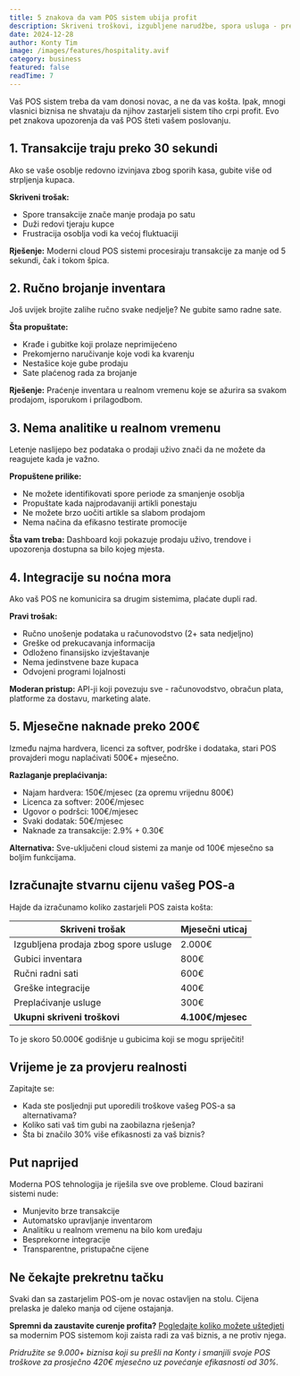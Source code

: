```yaml
---
title: 5 znakova da vam POS sistem ubija profit
description: Skriveni troškovi, izgubljene narudžbe, spora usluga - prepoznajte znakove upozorenja prije nego što bude kasno.
date: 2024-12-28
author: Konty Tim
image: /images/features/hospitality.avif
category: business
featured: false
readTime: 7
---
```


Vaš POS sistem treba da vam donosi novac, a ne da vas košta. Ipak, mnogi vlasnici biznisa ne shvataju da njihov zastarjeli sistem tiho crpi profit. Evo pet znakova upozorenja da vaš POS šteti vašem poslovanju.

## 1. Transakcije traju preko 30 sekundi

Ako se vaše osoblje redovno izvinjava zbog sporih kasa, gubite više od strpljenja kupaca.

**Skriveni trošak:**
- Spore transakcije znače manje prodaja po satu
- Duži redovi tjeraju kupce
- Frustracija osoblja vodi ka većoj fluktuaciji

**Rješenje:** Moderni cloud POS sistemi procesiraju transakcije za manje od 5 sekundi, čak i tokom špica.

## 2. Ručno brojanje inventara

Još uvijek brojite zalihe ručno svake nedjelje? Ne gubite samo radne sate.

**Šta propuštate:**
- Krađe i gubitke koji prolaze neprimijećeno
- Prekomjerno naručivanje koje vodi ka kvarenju
- Nestašice koje gube prodaju
- Sate plaćenog rada za brojanje

**Rješenje:** Praćenje inventara u realnom vremenu koje se ažurira sa svakom prodajom, isporukom i prilagodbom.

## 3. Nema analitike u realnom vremenu

Letenje naslijepo bez podataka o prodaji uživo znači da ne možete da reagujete kada je važno.

**Propuštene prilike:**
- Ne možete identifikovati spore periode za smanjenje osoblja
- Propuštate kada najprodavaniji artikli ponestaju
- Ne možete brzo uočiti artikle sa slabom prodajom
- Nema načina da efikasno testirate promocije

**Šta vam treba:** Dashboard koji pokazuje prodaju uživo, trendove i upozorenja dostupna sa bilo kojeg mjesta.

## 4. Integracije su noćna mora

Ako vaš POS ne komunicira sa drugim sistemima, plaćate dupli rad.

**Pravi trošak:**
- Ručno unošenje podataka u računovodstvo (2+ sata nedjeljno)
- Greške od prekucavanja informacija
- Odloženo finansijsko izvještavanje
- Nema jedinstvene baze kupaca
- Odvojeni programi lojalnosti

**Moderan pristup:** API-ji koji povezuju sve - računovodstvo, obračun plata, platforme za dostavu, marketing alate.

## 5. Mjesečne naknade preko 200€

Između najma hardvera, licenci za softver, podrške i dodataka, stari POS provajderi mogu naplaćivati 500€+ mjesečno.

**Razlaganje preplaćivanja:**
- Najam hardvera: 150€/mjesec (za opremu vrijednu 800€)
- Licenca za softver: 200€/mjesec
- Ugovor o podršci: 100€/mjesec
- Svaki dodatak: 50€/mjesec
- Naknade za transakcije: 2.9% + 0.30€

**Alternativa:** Sve-uključeni cloud sistemi za manje od 100€ mjesečno sa boljim funkcijama.

## Izračunajte stvarnu cijenu vašeg POS-a

Hajde da izračunamo koliko zastarjeli POS zaista košta:

| Skriveni trošak | Mjesečni uticaj |
|----------------|-----------------|
| Izgubljena prodaja zbog spore usluge | 2.000€ |
| Gubici inventara | 800€ |
| Ručni radni sati | 600€ |
| Greške integracije | 400€ |
| Preplaćivanje usluge | 300€ |
| **Ukupni skriveni troškovi** | **4.100€/mjesec** |

To je skoro 50.000€ godišnje u gubicima koji se mogu spriječiti!

## Vrijeme je za provjeru realnosti

Zapitajte se:
- Kada ste posljednji put uporedili troškove vašeg POS-a sa alternativama?
- Koliko sati vaš tim gubi na zaobilazna rješenja?
- Šta bi značilo 30% više efikasnosti za vaš biznis?

## Put naprijed

Moderna POS tehnologija je riješila sve ove probleme. Cloud bazirani sistemi nude:
- Munjevito brze transakcije
- Automatsko upravljanje inventarom
- Analitiku u realnom vremenu na bilo kom uređaju
- Besprekorne integracije
- Transparentne, pristupačne cijene

## Ne čekajte prekretnu tačku

Svaki dan sa zastarjelim POS-om je novac ostavljen na stolu. Cijena prelaska je daleko manja od cijene ostajanja.

**Spremni da zaustavite curenje profita?** [Pogledajte koliko možete uštedjeti](/pricing) sa modernim POS sistemom koji zaista radi za vaš biznis, a ne protiv njega.

*Pridružite se 9.000+ biznisa koji su prešli na Konty i smanjili svoje POS troškove za prosječno 420€ mjesečno uz povećanje efikasnosti od 30%.*
